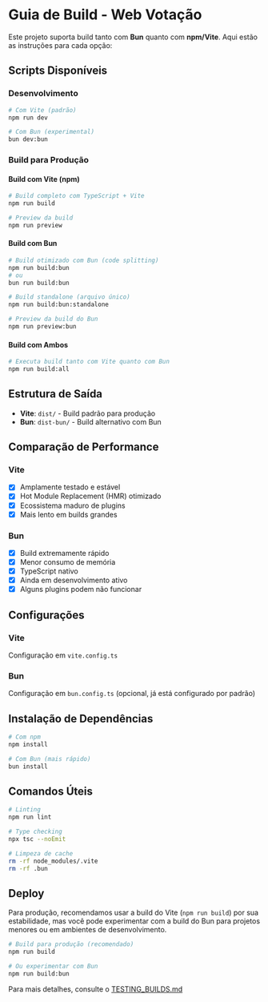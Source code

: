 # Guia de Build - Web Votação

Este projeto suporta build tanto com **Bun** quanto com **npm/Vite**. Aqui estão as instruções para cada opção:

##  Scripts Disponíveis

### Desenvolvimento
```bash
# Com Vite (padrão)
npm run dev

# Com Bun (experimental)
bun dev:bun
```

### Build para Produção

#### Build com Vite (npm)
```bash
# Build completo com TypeScript + Vite
npm run build

# Preview da build
npm run preview
```

#### Build com Bun
```bash
# Build otimizado com Bun (code splitting)
npm run build:bun
# ou
bun run build:bun

# Build standalone (arquivo único)
npm run build:bun:standalone

# Preview da build do Bun
npm run preview:bun
```

#### Build com Ambos
```bash
# Executa build tanto com Vite quanto com Bun
npm run build:all
```

##  Estrutura de Saída

- **Vite**: `dist/` - Build padrão para produção
- **Bun**: `dist-bun/` - Build alternativo com Bun

##  Comparação de Performance

### Vite
- [x] Amplamente testado e estável
- [x] Hot Module Replacement (HMR) otimizado
- [x] Ecossistema maduro de plugins
- [x] Mais lento em builds grandes

### Bun
- [x] Build extremamente rápido
- [x] Menor consumo de memória
- [x] TypeScript nativo
- [x] Ainda em desenvolvimento ativo
- [x] Alguns plugins podem não funcionar

##  Configurações

### Vite
Configuração em `vite.config.ts`

### Bun
Configuração em `bun.config.ts` (opcional, já está configurado por padrão)

##  Instalação de Dependências

```bash
# Com npm
npm install

# Com Bun (mais rápido)
bun install
```

##  Comandos Úteis

```bash
# Linting
npm run lint

# Type checking
npx tsc --noEmit

# Limpeza de cache
rm -rf node_modules/.vite
rm -rf .bun
```

##  Deploy

Para produção, recomendamos usar a build do Vite (`npm run build`) por sua estabilidade, mas você pode experimentar com a build do Bun para projetos menores ou em ambientes de desenvolvimento.

```bash
# Build para produção (recomendado)
npm run build

# Ou experimentar com Bun
npm run build:bun
``` 

Para mais detalhes, consulte o [TESTING_BUILDS.md](TESTING_BUILDS.md)